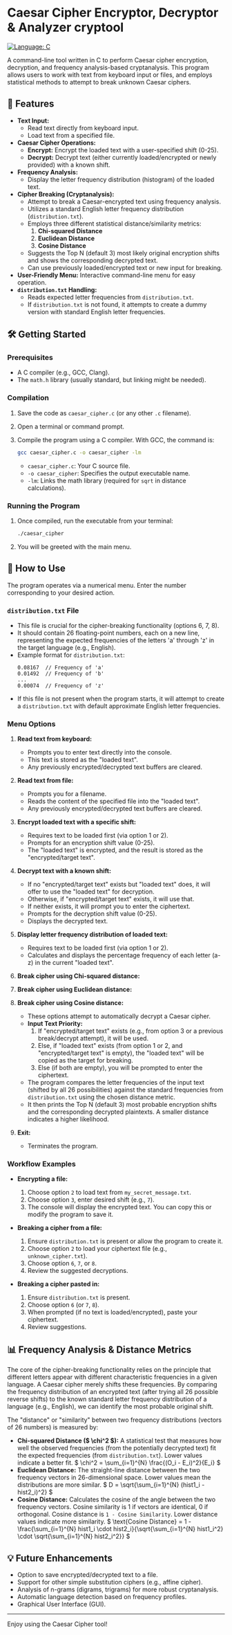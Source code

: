 
# Caesar Cipher Encryptor, Decryptor & Analyzer  cryptool

[![Language: C](https://img.shields.io/badge/Language-C-blue.svg)](https://en.wikipedia.org/wiki/C_(programming_language))

A command-line tool written in C to perform Caesar cipher encryption, decryption, and frequency analysis-based cryptanalysis. This program allows users to work with text from keyboard input or files, and employs statistical methods to attempt to break unknown Caesar ciphers.

## 🌟 Features

* **Text Input:**
  * Read text directly from keyboard input.
  * Load text from a specified file.
* **Caesar Cipher Operations:**
  * **Encrypt:** Encrypt the loaded text with a user-specified shift (0-25).
  * **Decrypt:** Decrypt text (either currently loaded/encrypted or newly provided) with a known shift.
* **Frequency Analysis:**
  * Display the letter frequency distribution (histogram) of the loaded text.
* **Cipher Breaking (Cryptanalysis):**
  * Attempt to break a Caesar-encrypted text using frequency analysis.
  * Utilizes a standard English letter frequency distribution (`distribution.txt`).
  * Employs three different statistical distance/similarity metrics:
    1. **Chi-squared Distance**
    2. **Euclidean Distance**
    3. **Cosine Distance**
  * Suggests the Top N (default 3) most likely original encryption shifts and shows the corresponding decrypted text.
  * Can use previously loaded/encrypted text or new input for breaking.
* **User-Friendly Menu:** Interactive command-line menu for easy operation.
* **`distribution.txt` Handling:**
  * Reads expected letter frequencies from `distribution.txt`.
  * If `distribution.txt` is not found, it attempts to create a dummy version with standard English letter frequencies.

## 🛠️ Getting Started

### Prerequisites

* A C compiler (e.g., GCC, Clang).
* The `math.h` library (usually standard, but linking might be needed).

### Compilation

1. Save the code as `caesar_cipher.c` (or any other `.c` filename).
2. Open a terminal or command prompt.
3. Compile the program using a C compiler. With GCC, the command is:

   ```bash
   gcc caesar_cipher.c -o caesar_cipher -lm
   ```

   * `caesar_cipher.c`: Your C source file.
   * `-o caesar_cipher`: Specifies the output executable name.
   * `-lm`: Links the math library (required for `sqrt` in distance calculations).

### Running the Program

1. Once compiled, run the executable from your terminal:

   ```bash
   ./caesar_cipher
   ```
2. You will be greeted with the main menu.

## 📖 How to Use

The program operates via a numerical menu. Enter the number corresponding to your desired action.

### `distribution.txt` File

* This file is crucial for the cipher-breaking functionality (options 6, 7, 8).
* It should contain 26 floating-point numbers, each on a new line, representing the expected frequencies of the letters 'a' through 'z' in the target language (e.g., English).
* Example format for `distribution.txt`:
  ```
  0.08167  // Frequency of 'a'
  0.01492  // Frequency of 'b'
  ...
  0.00074  // Frequency of 'z'
  ```
* If this file is not present when the program starts, it will attempt to create a `distribution.txt` with default approximate English letter frequencies.

### Menu Options

1. **Read text from keyboard:**

   * Prompts you to enter text directly into the console.
   * This text is stored as the "loaded text".
   * Any previously encrypted/decrypted text buffers are cleared.
2. **Read text from file:**

   * Prompts you for a filename.
   * Reads the content of the specified file into the "loaded text".
   * Any previously encrypted/decrypted text buffers are cleared.
3. **Encrypt loaded text with a specific shift:**

   * Requires text to be loaded first (via option 1 or 2).
   * Prompts for an encryption shift value (0-25).
   * The "loaded text" is encrypted, and the result is stored as the "encrypted/target text".
4. **Decrypt text with a known shift:**

   * If no "encrypted/target text" exists but "loaded text" does, it will offer to use the "loaded text" for decryption.
   * Otherwise, if "encrypted/target text" exists, it will use that.
   * If neither exists, it will prompt you to enter the ciphertext.
   * Prompts for the decryption shift value (0-25).
   * Displays the decrypted text.
5. **Display letter frequency distribution of loaded text:**

   * Requires text to be loaded first (via option 1 or 2).
   * Calculates and displays the percentage frequency of each letter (a-z) in the current "loaded text".
6. **Break cipher using Chi-squared distance:**
7. **Break cipher using Euclidean distance:**
8. **Break cipher using Cosine distance:**

   * These options attempt to automatically decrypt a Caesar cipher.
   * **Input Text Priority:**
     1. If "encrypted/target text" exists (e.g., from option 3 or a previous break/decrypt attempt), it will be used.
     2. Else, if "loaded text" exists (from option 1 or 2, and "encrypted/target text" is empty), the "loaded text" will be copied as the target for breaking.
     3. Else (if both are empty), you will be prompted to enter the ciphertext.
   * The program compares the letter frequencies of the input text (shifted by all 26 possibilities) against the standard frequencies from `distribution.txt` using the chosen distance metric.
   * It then prints the Top N (default 3) most probable encryption shifts and the corresponding decrypted plaintexts. A smaller distance indicates a higher likelihood.
9. **Exit:**

   * Terminates the program.

### Workflow Examples

* **Encrypting a file:**

  1. Choose option `2` to load text from `my_secret_message.txt`.
  2. Choose option `3`, enter desired shift (e.g., `7`).
  3. The console will display the encrypted text. You can copy this or modify the program to save it.
* **Breaking a cipher from a file:**

  1. Ensure `distribution.txt` is present or allow the program to create it.
  2. Choose option `2` to load your ciphertext file (e.g., `unknown_cipher.txt`).
  3. Choose option `6`, `7`, or `8`.
  4. Review the suggested decryptions.
* **Breaking a cipher pasted in:**

  1. Ensure `distribution.txt` is present.
  2. Choose option `6` (or `7`, `8`).
  3. When prompted (if no text is loaded/encrypted), paste your ciphertext.
  4. Review suggestions.

## 📊 Frequency Analysis & Distance Metrics

The core of the cipher-breaking functionality relies on the principle that different letters appear with different characteristic frequencies in a given language.
A Caesar cipher merely shifts these frequencies. By comparing the frequency distribution of an encrypted text (after trying all 26 possible reverse shifts) to the known standard letter frequency distribution of a language (e.g., English), we can identify the most probable original shift.

The "distance" or "similarity" between two frequency distributions (vectors of 26 numbers) is measured by:

* **Chi-squared Distance ($ \chi^2 $):** A statistical test that measures how well the observed frequencies (from the potentially decrypted text) fit the expected frequencies (from `distribution.txt`). Lower values indicate a better fit.
  $ \chi^2 = \sum_{i=1}^{N} \frac{(O_i - E_i)^2}{E_i} $
* **Euclidean Distance:** The straight-line distance between the two frequency vectors in 26-dimensional space. Lower values mean the distributions are more similar.
  $ D = \sqrt{\sum_{i=1}^{N} (hist1_i - hist2_i)^2} $
* **Cosine Distance:** Calculates the cosine of the angle between the two frequency vectors. Cosine similarity is 1 if vectors are identical, 0 if orthogonal. Cosine distance is `1 - Cosine Similarity`. Lower distance values indicate more similarity.
  $ \text{Cosine Distance} = 1 - \frac{\sum_{i=1}^{N} hist1_i \cdot hist2_i}{\sqrt{\sum_{i=1}^{N} hist1_i^2} \cdot \sqrt{\sum_{i=1}^{N} hist2_i^2}} $

## 💡 Future Enhancements

* Option to save encrypted/decrypted text to a file.
* Support for other simple substitution ciphers (e.g., affine cipher).
* Analysis of n-grams (digrams, trigrams) for more robust cryptanalysis.
* Automatic language detection based on frequency profiles.
* Graphical User Interface (GUI).

---

Enjoy using the Caesar Cipher tool!
